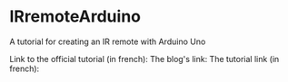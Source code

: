 # IRremoteArduino
A tutorial for creating an IR remote with Arduino Uno

Link to the official tutorial (in french):
The blog's link:
The tutorial link (in french): 

